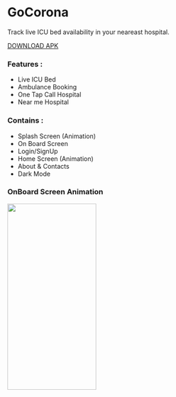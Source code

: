 # GoCorona

Track live ICU bed availability in your neareast hospital.

[DOWNLOAD APK](https://drive.google.com/file/d/1aU0lpBLgjHvnuqb1ud_GTxCX4C3Ebw58/view?usp=sharing) 


### Features : 
* Live ICU Bed
* Ambulance Booking
* One Tap Call Hospital
* Near me Hospital


### Contains : 
* Splash Screen (Animation)
* On Board Screen
* Login/SignUp
* Home Screen  (Animation)
* About & Contacts 
* Dark Mode


### OnBoard Screen Animation

<img src="https://user-images.githubusercontent.com/54468833/136540497-21dc6291-41d8-42fe-9d1e-b08d798e58a7.gif" width="200" height="420">
